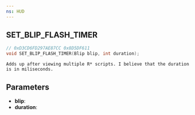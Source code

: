 ```yaml
---
ns: HUD
---
```

## SET_BLIP_FLASH_TIMER

```c
// 0xD3CD6FD297AE87CC 0x8D5DF611
void SET_BLIP_FLASH_TIMER(Blip blip, int duration);
```

```
Adds up after viewing multiple R* scripts. I believe that the duration is in miliseconds.  
```

## Parameters
* **blip**: 
* **duration**: 

